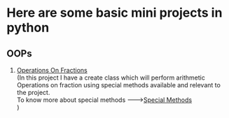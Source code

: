 # Here are some basic mini projects in python
## OOPs
1. [Operations On Fractions](https://github.com/SubhranilKar18/PythonProjects/blob/main/OperationsOnFraction.ipynb)<br>
   (In this project I have a create class which will perform arithmetic Operations on fraction using special methods available and relevant to the project.<br>
   To know more about special methods --->[Special Methods](https://realpython.com/python-magic-methods/)<br>
   )
